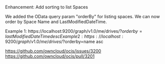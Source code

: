 Enhancement: Add sorting to list Spaces

We added the OData query param "orderBy" for listing spaces. We can now order by Space Name and LastModifiedDateTime.

Example 1: https://localhost:9200/graph/v1.0/me/drives/?$orderby=lastModifiedDateTime desc
Example 2: https://localhost:9200/graph/v1.0/me/drives/?$orderby=name asc

https://github.com/owncloud/ocis/issues/3200
https://github.com/owncloud/ocis/pull/3201
